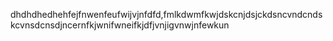 dhdhdhedhehfejfnwenfeufwijvjnfdfd,fmlkdwmfkwjdskcnjdsjckdsncvndcndskcvnsdcnsdjncernfkjwnifwneifkjdfjvnjigvnwjnfewkun